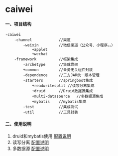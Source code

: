 # caiwei
#### 一、项目结构

    -caiwei
        -channel            //渠道
            -weixin         //微信渠道（公众号、小程序。。）
                +applet
                +wechat
        -framework          //框架集成
            -archetype      //集成骨架
            +common         //业务无关组件封装
            -dependence     //三方JAR统一版本管理
            -starters       //springboot集成
                +readwritesplit //读写分离集成
                +druid      //Druid数据源集成
                +multi-datasource   //多数据源集成
                +mybatis    //mybatis集成
            -test           //集成测试
            -util           //工具封装
            
            
#### 二、使用说明
1. druid和mybatis使用
[配置说明](https://github.com/lhrimperial/caiwei/blob/master/framework/framework-starters/framework-starter-druid/README.md)
2. 读写分离
[配置说明](https://github.com/lhrimperial/caiwei/blob/master/framework/framework-starters/framework-start-readwritesplit/README.md)
3. 多数据源
[配置说明](https://github.com/lhrimperial/caiwei/blob/master/framework/framework-starters/framework-starter-multi-datasource/README.md)

            
            
        
